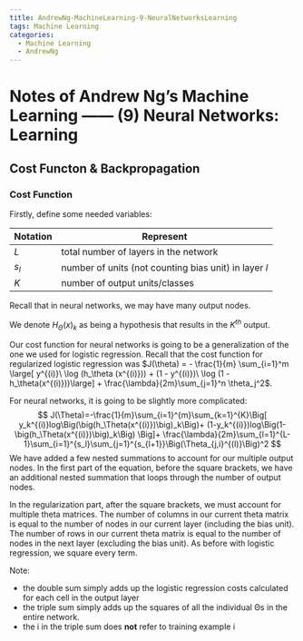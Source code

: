 ```yaml
---
title: AndrewNg-MachineLearning-9-NeuralNetworksLearning
tags: Machine Learning
categories:
  - Machine Learning
  - AndrewNg
---
```


# Notes of Andrew Ng’s Machine Learning —— (9) Neural Networks: Learning

## Cost Functon & Backpropagation

### Cost Function

Firstly, define some needed variables:

| Notation | Represent                                             |
| -------- | ----------------------------------------------------- |
| $L$      | total number of layers in the network                 |
| $s_l$    | number of units (not counting bias unit) in layer $l$ |
| $K$      | number of output units/classes                        |

Recall that in neural networks, we may have many output nodes. 

We denote $H_\Theta(x)_k$ as being a hypothesis that results in the $K^{th}$ output. 

Our cost function for neural networks is going to be a generalization of the one we used for logistic regression. Recall that the cost function for regularized logistic regression was $J(\theta) = - \frac{1}{m} \sum_{i=1}^m \large[ y^{(i)}\ \log (h_\theta (x^{(i)})) + (1 - y^{(i)})\ \log (1 - h_\theta(x^{(i)}))\large] + \frac{\lambda}{2m}\sum_{j=1}^n \theta_j^2$.

For neural networks, it is going to be slightly more complicated:
$$
J(\Theta)=-\frac{1}{m}\sum_{i=1}^{m}\sum_{k=1}^{K}\Big[
y_k^{(i)}log\Big(\big(h_\Theta(x^{(i)})\big)_k\Big)+
(1-y_k^{(i)})log\Big(1-\big(h_\Theta(x^{(i)})\big)_k\Big)
\Big]+
\frac{\lambda}{2m}\sum_{l=1}^{L-1}\sum_{i=1}^{s_l}\sum_{j=1}^{s_{l+1}}\Big(\Theta_{j,i}^{(l)}\Big)^2
$$
We have added a few nested summations to account for our multiple output nodes. In the first part of the equation, before the square brackets, we have an additional nested summation that loops through the number of output nodes.

In the regularization part, after the square brackets, we must account for multiple theta matrices. The number of columns in our current theta matrix is equal to the number of nodes in our current layer (including the bias unit). The number of rows in our current theta matrix is equal to the number of nodes in the next layer (excluding the bias unit). As before with logistic regression, we square every term.

Note:

- the double sum simply adds up the logistic regression costs calculated for each cell in the output layer
- the triple sum simply adds up the squares of all the individual Θs in the entire network.
- the i in the triple sum does **not** refer to training example i

